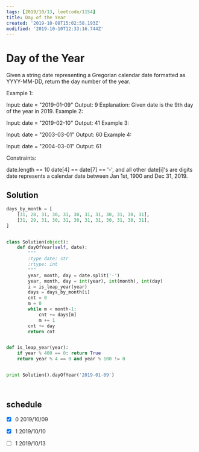 ```yaml
---
tags: [2019/10/13, leetcode/1154]
title: Day of the Year
created: '2019-10-08T15:02:58.193Z'
modified: '2019-10-10T12:33:16.744Z'
---
```


# Day of the Year

Given a string date representing a Gregorian calendar date formatted as YYYY-MM-DD, return the day number of the year.

 

Example 1:

Input: date = "2019-01-09"
Output: 9
Explanation: Given date is the 9th day of the year in 2019.
Example 2:

Input: date = "2019-02-10"
Output: 41
Example 3:

Input: date = "2003-03-01"
Output: 60
Example 4:

Input: date = "2004-03-01"
Output: 61
 

Constraints:

date.length == 10
date[4] == date[7] == '-', and all other date[i]'s are digits
date represents a calendar date between Jan 1st, 1900 and Dec 31, 2019.

## Solution

```python
days_by_month = [
    [31, 28, 31, 30, 31, 30, 31, 31, 30, 31, 30, 31],
    [31, 29, 31, 30, 31, 30, 31, 31, 30, 31, 30, 31],
]


class Solution(object):
    def dayOfYear(self, date):
        """
        :type date: str
        :rtype: int
        """
        year, month, day = date.split('-')
        year, month, day = int(year), int(month), int(day)
        i = is_leap_year(year)
        days = days_by_month[i]
        cnt = 0
        m = 0
        while m < month-1:
            cnt += days[m]
            m += 1
        cnt += day
        return cnt


def is_leap_year(year):
    if year % 400 == 0: return True
    return year % 4 == 0 and year % 100 != 0


print Solution().dayOfYear('2019-01-09')

        
```

## schedule

* [x] 0 2019/10/09
* [x] 1 2019/10/10
* [ ] 1 2019/10/13

